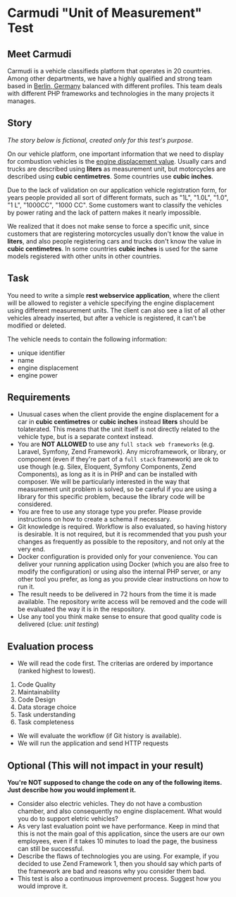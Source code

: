 # Carmudi "Unit of Measurement" Test

## Meet Carmudi
Carmudi is a vehicle classifieds platform that operates in 20 countries. Among other departments, we have a highly qualified and strong team based in [Berlin, Germany](https://www.google.com/maps/place/Berlin,+Germany) balanced with different profiles. This team deals with different PHP frameworks and technologies in the many projects it manages.

## Story

*The story below is fictional, created only for this test's purpose.*

On our vehicle platform, one important information that we need to display for combustion vehicles is the [engine displacement value](https://en.wikipedia.org/wiki/Engine_displacement). Usually cars and trucks are described using **liters** as measurement unit, but motorcycles are described using **cubic centimetres**. Some countries use **cubic inches**.

Due to the lack of validation on our application vehicle registration form, for years people provided all sort of different formats, such as "1L", "1.0L", "1.0", "1 L", "1000CC", "1000 CC". Some customers want to classify the vehicles by power rating and the lack of pattern makes it nearly impossible.

We realized that it does not make sense to force a specific unit, since customers that are registering motorcycles usually don't know the value in **liters**, and also people registering cars and trucks don't know the value in **cubic centimetres**. In some countries **cubic inches** is used for the same models registered with other units in other countries.

## Task

You need to write a simple **rest webservice application**, where the client will be allowed to register a vehicle specifying the engine displacement using different measurement units. The client can also see a list of all other vehicles already inserted, but after a vehicle is registered, it can't be modified or deleted.

The vehicle needs to contain the following information:
 - unique identifier
 - name
 - engine displacement
 - engine power

## Requirements
 - Unusual cases when the client provide the engine displacement for a car in **cubic centimetres** or **cubic inches** instead **liters** should be tolaterated. This means that the unit itself is not directly related to the vehicle type, but is a separate context instead.
 - You are **NOT ALLOWED** to use any `full stack web frameworks` (e.g. Laravel, Symfony, Zend Framework). Any microframework, or library, or component (even if they're part of a `full stack` framework) are ok to use though (e.g. Silex, Eloquent, Symfony Components, Zend Components), as long as it is in PHP and can be installed with composer. We will be particularly interested in the way that measurement unit problem is solved, so be careful if you are using a library for this specific problem, because the library code will be considered.
 - You are free to use any storage type you prefer. Please provide instructions on how to create a schema if necessary.
 - Git knowledge is required. Workflow is also evaluated, so having history is desirable. It is not required, but it is recommended that you push your changes as frequently as possible to the repository, and not only at the very end.
 - Docker configuration is provided only for your convenience. You can deliver your running application using Docker (which you are also free to modify the configuration) or using also the internal PHP server, or any other tool you prefer, as long as you provide clear instructions on how to run it.
 - The result needs to be delivered in 72 hours from the time it is made available. The repository write access will be removed and the code will be evaluated the way it is in the respository.
 - Use any tool you think make sense to ensure that good quality code is delivered (clue: *unit testing*)

## Evaluation process
 - We will read the code first. The criterias are ordered by importance (ranked highest to lowest).
  1. Code Quality
  2. Maintainability
  3. Code Design
  4. Data storage choice
  5. Task understanding
  2. Task completeness
 - We will evaluate the workflow (if Git history is available).
 - We will run the application and send HTTP requests

## Optional (This will not impact in your result)

**You're NOT supposed to change the code on any of the following items. Just describe how you would implement it.**

 - Consider also electric vehicles. They do not have a combustion chamber, and also consequently no engine displacement. What would you do to support eletric vehicles?
 - As very last evaluation point we have performance. Keep in mind that this is not the main goal of this application, since the users are our own employees, even if it takes 10 minutes to load the page, the business can still be successful.
 - Describe the flaws of technologies you are using. For example, if you decided to use Zend Framework 1, then you should say which parts of the framework are bad and reasons why you consider them bad.
 - This test is also a continuous improvement process. Suggest how you would improve it.
